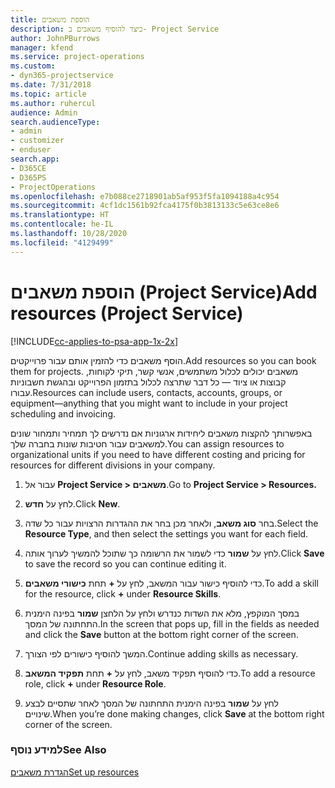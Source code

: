 ```yaml
---
title: הוספת משאבים
description: כיצד להוסיף משאבים ב- Project Service
author: JohnPBurrows
manager: kfend
ms.service: project-operations
ms.custom:
- dyn365-projectservice
ms.date: 7/31/2018
ms.topic: article
ms.author: ruhercul
audience: Admin
search.audienceType:
- admin
- customizer
- enduser
search.app:
- D365CE
- D365PS
- ProjectOperations
ms.openlocfilehash: e7b088ce2718901ab5af953f5fa1094188a4c954
ms.sourcegitcommit: 4cf1dc1561b92fca4175f0b3813133c5e63ce8e6
ms.translationtype: HT
ms.contentlocale: he-IL
ms.lasthandoff: 10/28/2020
ms.locfileid: "4129499"
---
```

# <a name="add-resources-project-service"></a><span data-ttu-id="1e650-103">הוספת משאבים (Project Service)</span><span class="sxs-lookup"><span data-stu-id="1e650-103">Add resources (Project Service)</span></span>

[!INCLUDE[cc-applies-to-psa-app-1x-2x](../includes/cc-applies-to-psa-app-1x-2x.md)]

<span data-ttu-id="1e650-104">הוסף משאבים כדי להזמין אותם עבור פרוייקטים.</span><span class="sxs-lookup"><span data-stu-id="1e650-104">Add resources so you can book them for projects.</span></span> <span data-ttu-id="1e650-105">משאבים יכולים לכלול משתמשים, אנשי קשר, תיקי לקוחות, קבוצות או ציוד — כל דבר שתרצה לכלול בתזמון הפרוייקט ובהגשת חשבוניות עבורו.</span><span class="sxs-lookup"><span data-stu-id="1e650-105">Resources can include users, contacts, accounts, groups, or equipment—anything that you might want to include in your project scheduling and invoicing.</span></span>  
  
<span data-ttu-id="1e650-106">באפשרותך להקצות משאבים ליחידות ארגוניות אם נדרשים לך תמחיר ותמחור שונים למשאבים עבור חטיבות שונות בחברה שלך.</span><span class="sxs-lookup"><span data-stu-id="1e650-106">You can assign resources to organizational units if you need to have different costing and pricing for resources for different divisions in your company.</span></span>  
  
1.  <span data-ttu-id="1e650-107">עבור אל **Project Service > משאבים**.</span><span class="sxs-lookup"><span data-stu-id="1e650-107">Go to **Project Service > Resources.**</span></span>  
  
2.  <span data-ttu-id="1e650-108">לחץ על **חדש**.</span><span class="sxs-lookup"><span data-stu-id="1e650-108">Click **New**.</span></span>  
  
3.  <span data-ttu-id="1e650-109">בחר **סוג משאב**, ולאחר מכן בחר את ההגדרות הרצויות עבור כל שדה.</span><span class="sxs-lookup"><span data-stu-id="1e650-109">Select the **Resource Type**, and then select the settings you want for each field.</span></span>  
  
4.  <span data-ttu-id="1e650-110">לחץ על **שמור** כדי לשמור את הרשומה כך שתוכל להמשיך לערוך אותה.</span><span class="sxs-lookup"><span data-stu-id="1e650-110">Click **Save** to save the record so you can continue editing it.</span></span>  
  
5.  <span data-ttu-id="1e650-111">כדי להוסיף כישור עבור המשאב, לחץ על **+** תחת **כישורי משאבים**.</span><span class="sxs-lookup"><span data-stu-id="1e650-111">To add a skill for the resource, click **+** under **Resource Skills**.</span></span>  
  
6.  <span data-ttu-id="1e650-112">במסך המוקפץ, מלא את השדות כנדרש ולחץ על הלחצן **שמור** בפינה הימנית התחתונה של המסך.</span><span class="sxs-lookup"><span data-stu-id="1e650-112">In the screen that pops up, fill in the fields as needed and click the **Save** button at the bottom right corner of the screen.</span></span>  
  
7.  <span data-ttu-id="1e650-113">המשך להוסיף כישורים לפי הצורך.</span><span class="sxs-lookup"><span data-stu-id="1e650-113">Continue adding skills as necessary.</span></span>  
  
8.  <span data-ttu-id="1e650-114">כדי להוסיף תפקיד משאב, לחץ על **+** תחת **תפקיד המשאב**.</span><span class="sxs-lookup"><span data-stu-id="1e650-114">To add a resource role, click **+** under **Resource Role**.</span></span>  
  
9. <span data-ttu-id="1e650-115">לחץ על **שמור** בפינה הימנית התחתונה של המסך לאחר שתסיים לבצע שינויים.</span><span class="sxs-lookup"><span data-stu-id="1e650-115">When you’re done making changes, click **Save** at the bottom right corner of the screen.</span></span>  
  
### <a name="see-also"></a><span data-ttu-id="1e650-116">למידע נוסף</span><span class="sxs-lookup"><span data-stu-id="1e650-116">See Also</span></span>  
 [<span data-ttu-id="1e650-117">הגדרת משאבים</span><span class="sxs-lookup"><span data-stu-id="1e650-117">Set up resources</span></span>](../psa/set-up-resources.md)
